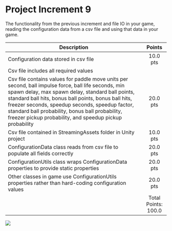 # Project Increment 9

The functionality from the previous increment and file IO in your game, reading the configuration data from a csv file and using that data in your game.

| Description       | Points          |
| ------------- |:-------------:|
| Configuration data stored in csv file   | 10.0 pts | 
| Csv file includes all required values
Csv file contains values for paddle move units per second, ball impulse force, ball life seconds, min spawn delay, max spawn delay, standard ball points, standard ball hits, bonus ball points, bonus ball hits, freezer seconds, speedup seconds, speedup factor, standard ball probability, bonus ball probability, freezer pickup probability, and speedup pickup probability | 20.0 pts | 
| Csv file contained in StreamingAssets folder in Unity project |  10.0 pts |
| ConfigurationData class reads from csv file to populate all fields correctly |  20.0 pts |
| ConfigurationUtils class wraps ConfigurationData properties to provide static properties | 20.0 pts |
| Other classes in game use ConfigurationUtils properties rather than hard-coding configuration values | 20.0 pts |
| | Total Points: 100.0 |

![](PI9.gif)
